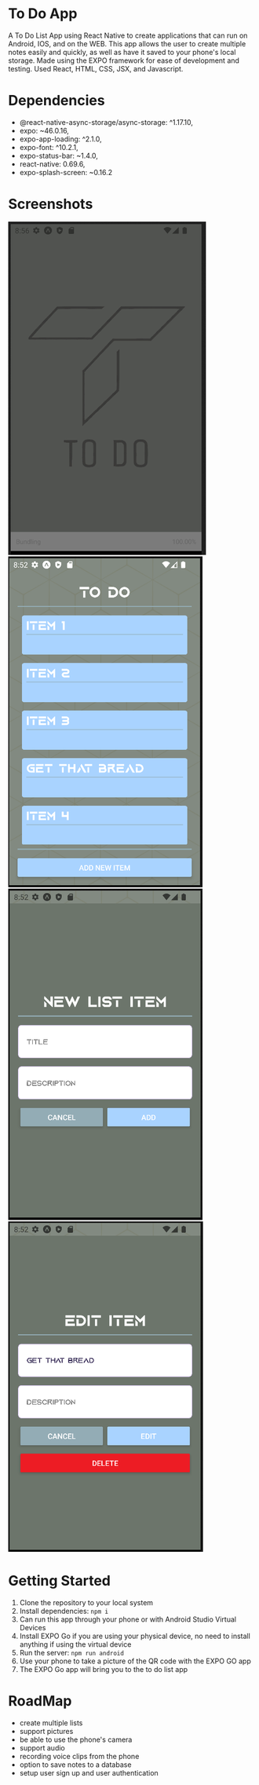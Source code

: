 # To Do App

A To Do List App using React Native to create applications that can run on Android, IOS, and on the WEB. This app allows the user to create multiple notes easily and quickly, as well as have it saved to your phone's local storage. Made using the EXPO framework for ease of development and testing. Used React, HTML, CSS, JSX, and Javascript.

# Dependencies

- @react-native-async-storage/async-storage: ^1.17.10,
- expo: ~46.0.16,
- expo-app-loading: ^2.1.0,
- expo-font: ^10.2.1,
- expo-status-bar: ~1.4.0,
- react-native: 0.69.6,
- expo-splash-screen: ~0.16.2

# Screenshots

!['splash-screen'](doc/1-spashScreen.png)
!['homepage'](doc/2-homePage.png)
!['newItempage'](doc/3-newItemPage.png)
!['editItemPage'](doc/4-editItemPage.png)

# Getting Started

1. Clone the repository to your local system
2. Install dependencies: `npm i`
3. Can run this app through your phone or with Android Studio Virtual Devices
4. Install EXPO Go if you are using your physical device, no need to install anything if using the virtual device
5. Run the server: `npm run android`
6. Use your phone to take a picture of the QR code with the EXPO GO app
7. The EXPO Go app will bring you to the to do list app

# RoadMap

- create multiple lists
- support pictures
- be able to use the phone's camera
- support audio
- recording voice clips from the phone
- option to save notes to a database
- setup user sign up and user authentication
